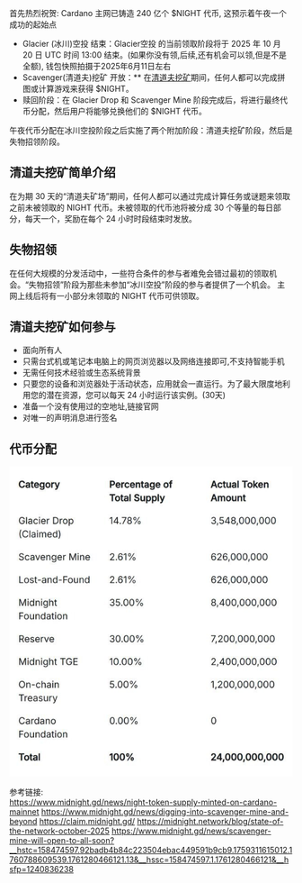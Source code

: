 
首先热烈祝贺: Cardano 主网已铸造 240 亿个 $NIGHT 代币, 这预示着午夜一个成功的起始点

- Glacier (冰川)空投 结束：Glacier空投 的当前领取阶段将于 2025 年 10 月 20 日 UTC 时间 13:00 结束。(如果你没有领,后续,还有机会可以领,但是不是全额), 钱包快照拍摄于2025年6月11日左右
- Scavenger(清道夫)挖矿 开放：** 在[清道夫挖矿](https://www.midnight.gd/news/digging-into-scavenger-mine-and-beyond)期间，任何人都可以完成拼图或计算游戏来获得 $NIGHT。
-  赎回阶段：在 Glacier Drop 和 Scavenger Mine 阶段完成后，将进行最终代币分配，然后用户将能够兑换他们的 $NIGHT 代币。

午夜代币分配在冰川空投阶段之后实施了两个附加阶段：清道夫挖矿阶段，然后是失物招领阶段。
## 清道夫挖矿简单介绍
在为期 30 天的“清道夫矿场”期间，任何人都可以通过完成计算任务或谜题来领取之前未被领取的 NIGHT 代币。未被领取的代币池将被分成 30 个等量的每日部分，每天一个，奖励在每个 24 小时时段结束时发放。

## 失物招领
在任何大规模的分发活动中，一些符合条件的参与者难免会错过最初的领取机会。“失物招领”阶段为那些未参加“冰川空投”阶段的参与者提供了一个机会。
主网上线后将有一小部分未领取的 NIGHT 代币可供领取。

## 清道夫挖矿如何参与
- 面向所有人
- 只需台式机或笔记本电脑上的网页浏览器以及网络连接即可,不支持智能手机
- 无需任何技术经验或生态系统背景
- 只要您的设备和浏览器处于活动状态，应用就会一直运行。为了最大限度地利用您的潜在资源，您可以每天 24 小时运行该实例。(30天)
- 准备一个没有使用过的空地址,链接官网
- 对唯一的声明消息进行签名

## 代币分配
![night代币分配](images/20251028174035.png)



参考链接:    
https://www.midnight.gd/news/night-token-supply-minted-on-cardano-mainnet
https://www.midnight.gd/news/digging-into-scavenger-mine-and-beyond
https://claim.midnight.gd/
https://midnight.network/blog/state-of-the-network-october-2025
https://www.midnight.gd/news/scavenger-mine-will-open-to-all-soon?__hstc=158474597.92badb4b84c223504ebac449591b9cb9.1759311615012.1760788609539.1761280466121.13&__hssc=158474597.1.1761280466121&__hsfp=1240836238